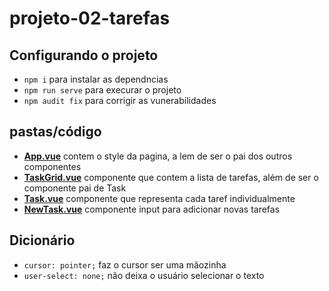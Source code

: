 # projeto-02-tarefas

## Configurando o projeto
- `npm i` para instalar as dependncias 
- `npm run serve` para execurar o projeto
- `npm audit fix` para corrigir as vunerabilidades

## pastas/código
- **[App.vue](https://github.com/TheJessicaBohn/VueJS/tree/master/projeto-02-tarefas/src/App.vue)** contem o style da pagina, a lem de ser o pai dos outros componentes
- **[TaskGrid.vue](https://github.com/TheJessicaBohn/VueJS/tree/master/projeto-02-tarefas/src/components/TaskGrid.vue)** componente que contem a lista de tarefas, além de ser o componente pai de Task
- **[Task.vue](https://github.com/TheJessicaBohn/VueJS/tree/master/projeto-02-tarefas/src/components/Task.vue)** componente que representa cada taref individualmente
- **[NewTask.vue](https://github.com/TheJessicaBohn/VueJS/tree/master/projeto-02-tarefas/src/components/NewTask.vue)** componente input para adicionar novas tarefas
## Dicionário
- `cursor: pointer;` faz o cursor ser uma mãozinha
- `user-select: none;` não deixa o usuário selecionar o texto